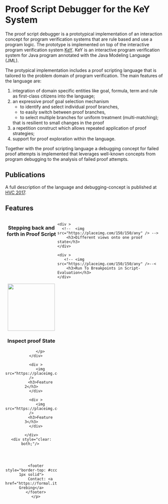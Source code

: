 <style>

        #content {
            width: 60em;
            margin: auto;
            border: 1px #ccc solid;
            border-bottom-left-radius: 2em;
            border-top-right-radius: 2em;
            background: ghostwhite;
            padding: 2em;
        }

        .column>div{
            float: left;
            width: 33%;
            text-align: center;
        }

        .column img {
            width: 150px;
            text-align: center;
        }
</style>

<h1>Proof Script Debugger for the KeY System</h1>

<p>The proof script debugger is a prototypical implementation
of an interaction concept for program verification systems that are rule based and
use a program logic.
The prototype is implemented on top of the interactive program verification system
<a href="http://www.key-project.org">KeY</a>. KeY is an interactive program verification
system for Java program annotated with the Java Modeling Language (JML).
</p>

<p>
The protypical implementation includes a proof scripting language that is tailored to the
problem domain of program verification.
The main features of the language are:
<ol>
<li> integration of domain specific entities like goal, formula, term and rule as
first-class citizens into the language;</li>
<li> an expressive proof goal selection mechanism
<ul>
    <li>to identify and select individual proof branches,</li>
    <li>to easily switch between proof branches,</li>
    <li>to select multiple branches for uniform treatment (multi-matching);</li>
</ul>
that is resilient to small changes in the proof</li>
<li> a repetition construct which allows repeated application of proof strategies;</li>
<li> support for proof exploration within the language.</li>


</ol>
Together with the proof scripting language a debugging concept for failed proof attempts
is implemented that leverages well-known concepts from program debugging to
the analysis of failed proof attempts.

</p>
<h2>Publications</h2>
A full description of the language and debugging-concept is published at <a href="">HVC 2017</a>.

<h2>Features</h2>

<div class="column">
    <div >
<!--<img src="https://placeimg.com/150/150/any" />-->
        <h3>Stepping back and forth in Proof Script</h3>
        <p> 
        </p>
    </div>

    <div >
      <!--  <img src="https://placeimg.com/150/150/any" /> -->
        <h3>Different views onto one proof state</h3>
    </div>

    <div >
       <!-- <img src="https://placeimg.com/150/150/any" />--<
        <h3>Run To Breakpoints in Script-Evaluation</h3>
    </div>

</div>
<div style="clear: both;"/>
    <div class="column">
        <div >
            <img src="https://placeimg.com/150/150/any" />
            <h3>Inspect proof State</h3>
            <p>

            </p>
        </div>

        <div >
            <img src="https://placeimg.com/150/150/any" />
            <h3>Feature 2</h3>
        </div>

        <div >
            <img src="https://placeimg.com/150/150/any" />
            <h3>Feature 3</h3>
        </div>

    </div>
    <div style="clear: both;"/> 


 
        
        <footer style="border-top: #ccc 1px solid">
            Contact: <a href="https://formal.iti.kit.edu/~grebing/">Sarah Grebing</a>
        </footer>
        </p>
<!--  <h2>Getting Started</h2>
    
    
                <h2>Downloads</h2>
    
                <ul>
                <li>Version 1.0
                <p>
                <a href="#">psdb-0.9-alpha.jar</a>
                </p>
                </li>
                </ul>
       -->